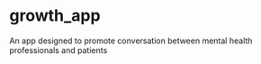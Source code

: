 # growth_app
An app designed to promote conversation between mental health professionals and patients
